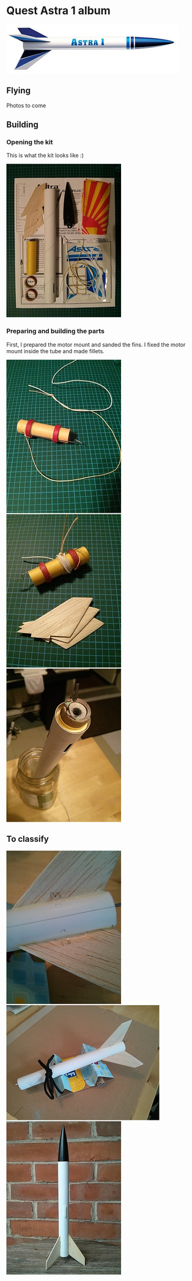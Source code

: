# Quest Astra 1 album

![quest-astra_1.jpg](./images/quest-astra_1.jpg)

## Flying

Photos to come

## Building

### Opening the kit

This is what the kit looks like :)

![kit overview](./images/01_kit_overview_small.jpg)

### Preparing and building the parts

First, I prepared the motor mount and sanded the fins. I fixed the motor mount
inside the tube and made fillets.

![motor mount](./images/02_motor_mount_small.jpg)
![motor mount and fins](./images/03_motor_mount_and_sanded_fins_small.jpg)
![tube motor mount and fillet](./images/04_tube_with_motor_mount_and_fillet_small.jpg)

## To classify

![05_fin_fillets_drying_small.jpg](./images/05_fin_fillets_drying_small.jpg)
![06_tube_with_fins_small.jpg](./images/06_tube_with_fins_small.jpg)
![07_assembled_unpainted_small.jpg](./images/07_assembled_unpainted_small.jpg)

